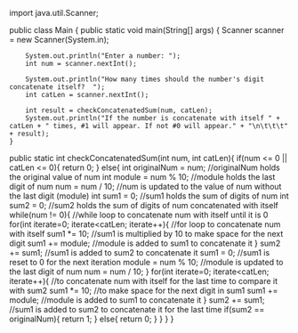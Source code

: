 import java.util.Scanner;

public class Main {
    public static void main(String[] args) {
        Scanner scanner = new Scanner(System.in);

        System.out.println("Enter a number: ");
        int num = scanner.nextInt();

        System.out.println("How many times should the number's digit concatenate itself?  ");
        int catLen = scanner.nextInt();

        int result = checkConcatenatedSum(num, catLen);
        System.out.println("If the number is concatenate with itself " + catLen + " times, #1 will appear. If not #0 will appear." + "\n\t\t\t" + result);
    }
   public static int checkConcatenatedSum(int num, int catLen){
        if(num <= 0 || catLen <= 0){
            return 0;
        }
        else{
            int originalNum = num;             //originalNum holds the original value of num
            int module = num % 10;             //module holds the last digit of num
            num = num / 10;                    //num is updated to the value of num without the last digit (module)
            int sum1 = 0;                      //sum1 holds the sum of digits of num
            int sum2 = 0;                      //sum2 holds the sum of digits of num concatenated with itself
            while(num != 0){                  //while loop to concatenate num with itself until it is 0
                for(int iterate=0; iterate<catLen; iterate++){
                                                        //for loop to concatenate num with itself
                    sum1 *= 10;                         //sum1 is multiplied by 10 to make space for the next digit
                    sum1 += module;                     //module is added to sum1 to concatenate it
                }
                sum2 += sum1;                           //sum1 is added to sum2 to concatenate it
                sum1 = 0;                               //sum1 is reset to 0 for the next iteration
                module = num % 10;                      //module is updated to the last digit of num
                num = num / 10;
            }
            for(int iterate=0; iterate<catLen; iterate++){
                                            //to concatenate num with itself for the last time to compare it with sum2
                sum1 *= 10;                 //to make space for the next digit in sum1
                sum1 += module;             //module is added to sum1 to concatenate it
            }
            sum2 += sum1;                  //sum1 is added to sum2 to concatenate it for the last time
            if(sum2 == originalNum){
                return 1;
            }
            else{
                return 0;
            }
        }
   }
}

